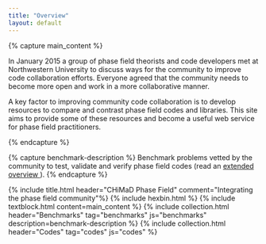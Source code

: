 ```yaml
---
title: "Overview"
layout: default
---
```


{% capture main_content %}
<p>
In January 2015 a group of phase field theorists and code developers
met at Northwestern University to discuss ways for the community to
improve code collaboration efforts. Everyone agreed that the community
needs to become more open and work in a more collaborative manner.
</p>
<p>
A key factor to improving community code collaboration is to develop
resources to compare and contrast phase field codes and
libraries. This site aims to provide some of these resources and
become a useful web service for phase field practitioners.
</p>
{% endcapture %}

{% capture benchmark-description %}
Benchmark problems vetted by the community to test, validate and
verify phase field codes (read an
<a href="{{ site.baseurl }}/benchmarks"
target="_blank">
extended overview
</a>).
{% endcapture %}

{% include title.html header="CHiMaD Phase Field" comment="Integrating the phase field community"%}
{% include hexbin.html %}
{% include textblock.html content=main_content %}
{% include collection.html header="Benchmarks" tag="benchmarks" js="benchmarks" description=benchmark-description %}
{% include collection.html header="Codes" tag="codes" js="codes" %}

